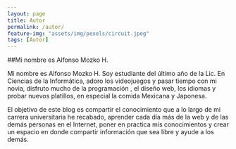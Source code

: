 ```yaml
---
layout: page
title: Autor
permalink: /autor/
feature-img: "assets/img/pexels/circuit.jpeg"
tags: [Autor]
---
```


##Mi nombre es Alfonso Mozko H.

Mi nombre es Alfonso Mozko H. Soy estudiante del último año de la Lic. En Ciencias de la Informática, adoro los videojuegos y pasar tiempo con mi novia, disfruto mucho de la programación , el diseño web, los idiomas y probar nuevos platillos, en especial la comida Mexicana y Japonesa.

El objetivo de este blog es compartir el conocimiento que a lo largo de mi carrera universitaria he recabado, aprender cada día más de la web y de las demás personas en el Internet, poner en practica mis conocimientos y crear un espacio en donde compartir información que sea libre y ayude a los demás.

 
